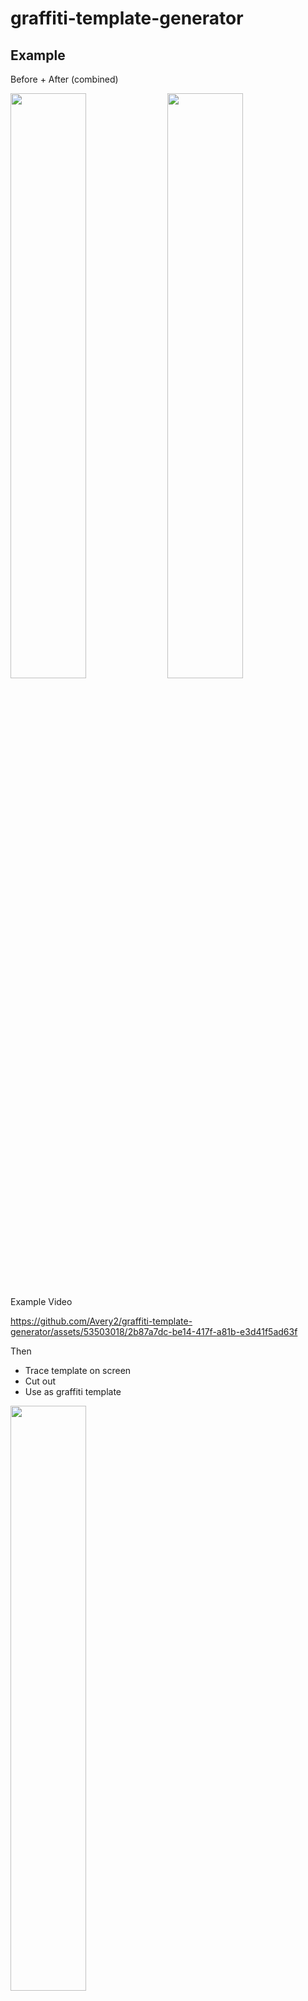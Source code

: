 # graffiti-template-generator

## Example

Before + After (combined)

<div>
  <img width="49%" src="https://github.com/Avery2/graffiti-template-generator/assets/53503018/51e26032-8cac-4e70-abf2-a48e430c217f"/>
  <img width="49%" src="https://github.com/Avery2/graffiti-template-generator/assets/53503018/7f08fe21-f909-495c-b3d4-252f0dc3f9c9"/>
</div>

Example Video

https://github.com/Avery2/graffiti-template-generator/assets/53503018/2b87a7dc-be14-417f-a81b-e3d41f5ad63f

Then
- Trace template on screen
- Cut out
- Use as graffiti template

<img width="49%" src="https://github.com/Avery2/graffiti-template-generator/assets/53503018/82515c40-14d6-4cfe-8d8e-9d11d0c98b64"/>

